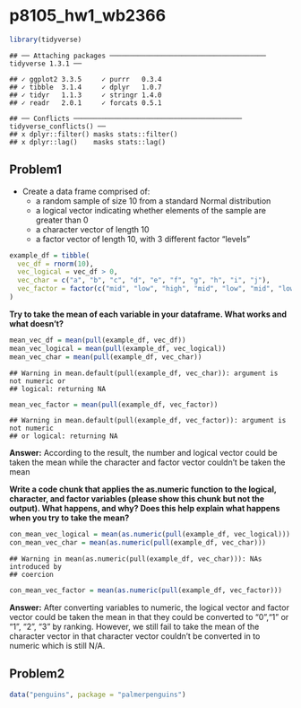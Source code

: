 p8105\_hw1\_wb2366
================

``` r
library(tidyverse)
```

    ## ── Attaching packages ─────────────────────────────────────── tidyverse 1.3.1 ──

    ## ✓ ggplot2 3.3.5     ✓ purrr   0.3.4
    ## ✓ tibble  3.1.4     ✓ dplyr   1.0.7
    ## ✓ tidyr   1.1.3     ✓ stringr 1.4.0
    ## ✓ readr   2.0.1     ✓ forcats 0.5.1

    ## ── Conflicts ────────────────────────────────────────── tidyverse_conflicts() ──
    ## x dplyr::filter() masks stats::filter()
    ## x dplyr::lag()    masks stats::lag()

## Problem1

-   Create a data frame comprised of:
    -   a random sample of size 10 from a standard Normal distribution
    -   a logical vector indicating whether elements of the sample are
        greater than 0
    -   a character vector of length 10
    -   a factor vector of length 10, with 3 different factor “levels”

``` r
example_df = tibble(
  vec_df = rnorm(10),
  vec_logical = vec_df > 0,
  vec_char = c("a", "b", "c", "d", "e", "f", "g", "h", "i", "j"),
  vec_factor = factor(c("mid", "low", "high", "mid", "low", "mid", "low", "high", "high", "low"))
)
```

**Try to take the mean of each variable in your dataframe. What works
and what doesn’t?**

``` r
mean_vec_df = mean(pull(example_df, vec_df))
mean_vec_logical = mean(pull(example_df, vec_logical))
mean_vec_char = mean(pull(example_df, vec_char))
```

    ## Warning in mean.default(pull(example_df, vec_char)): argument is not numeric or
    ## logical: returning NA

``` r
mean_vec_factor = mean(pull(example_df, vec_factor))
```

    ## Warning in mean.default(pull(example_df, vec_factor)): argument is not numeric
    ## or logical: returning NA

**Answer:** According to the result, the number and logical vector could
be taken the mean while the character and factor vector couldn’t be
taken the mean

**Write a code chunk that applies the as.numeric function to the
logical, character, and factor variables (please show this chunk but not
the output). What happens, and why? Does this help explain what happens
when you try to take the mean?**

``` r
con_mean_vec_logical = mean(as.numeric(pull(example_df, vec_logical)))
con_mean_vec_char = mean(as.numeric(pull(example_df, vec_char)))
```

    ## Warning in mean(as.numeric(pull(example_df, vec_char))): NAs introduced by
    ## coercion

``` r
con_mean_vec_factor = mean(as.numeric(pull(example_df, vec_factor)))
```

**Answer:** After converting variables to numeric, the logical vector
and factor vector could be taken the mean in that they could be
converted to “0”,“1” or “1”, “2”, “3” by ranking. However, we still fail
to take the mean of the character vector in that character vector
couldn’t be converted in to numeric which is still N/A.

## Problem2

``` r
data("penguins", package = "palmerpenguins")
```
